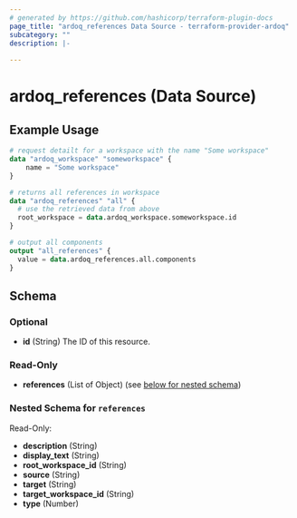 ```yaml
---
# generated by https://github.com/hashicorp/terraform-plugin-docs
page_title: "ardoq_references Data Source - terraform-provider-ardoq"
subcategory: ""
description: |-
  
---
```


# ardoq_references (Data Source)



## Example Usage

```terraform
# request detailt for a workspace with the name "Some workspace"
data "ardoq_workspace" "someworkspace" {
    name = "Some workspace"
}

# returns all references in workspace
data "ardoq_references" "all" {
  # use the retrieved data from above
  root_workspace = data.ardoq_workspace.someworkspace.id
}

# output all components
output "all_references" {
  value = data.ardoq_references.all.components
}
```

<!-- schema generated by tfplugindocs -->
## Schema

### Optional

- **id** (String) The ID of this resource.

### Read-Only

- **references** (List of Object) (see [below for nested schema](#nestedatt--references))

<a id="nestedatt--references"></a>
### Nested Schema for `references`

Read-Only:

- **description** (String)
- **display_text** (String)
- **root_workspace_id** (String)
- **source** (String)
- **target** (String)
- **target_workspace_id** (String)
- **type** (Number)


